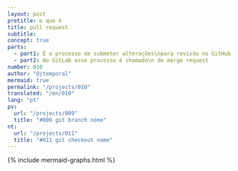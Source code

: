 ```yaml
---
layout: post
pretitle: o que é
title: pull request
subtitle:
concept: true
parts:
  - part1: É o processo de submeter alterações\npara revisão no GitHub
  - part2: No GitLab esse processo é chamado\n de merge request
number: 010
author: "@jtemporal"
mermaid: true
permalink: "/projects/010"
translated: "/en/010"
lang: "pt"
pv:
  url: "/projects/009"
  title: "#009 git branch nome"
nt:
  url: "/projects/011"
  title: "#011 git checkout nome"
---
```

{% include mermaid-graphs.html %}

